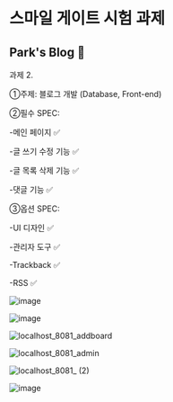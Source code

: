 # 스마일 게이트 시험 과제

## Park's Blog 🎉

과제 2.

①주제: 블로그 개발 (Database, Front-end)

②필수 SPEC:

-메인 페이지 ✅

-글 쓰기 수정 기능 ✅

-글 목록 삭제 기능 ✅

-댓글 기능 ✅

③옵션 SPEC:

-UI 디자인 ✅

-관리자 도구 ✅

-Trackback ✅

-RSS ✅

![image](https://user-images.githubusercontent.com/66015002/140311475-0da77548-8b02-4091-92aa-2d1b9a3d338a.png)


![image](https://user-images.githubusercontent.com/66015002/140310847-fcf274a2-5ed2-4736-864b-29936db8c2c5.png)


![localhost_8081_addboard](https://user-images.githubusercontent.com/66015002/140310920-b5654db8-4ea9-4ce9-928e-82bd5d233eb9.png)


![localhost_8081_admin](https://user-images.githubusercontent.com/66015002/140310974-f7e0c47e-43d8-43d6-85dc-7623333428ac.png)


![localhost_8081_ (2)](https://user-images.githubusercontent.com/66015002/140311047-441735f3-b174-47de-b722-842e4160665f.png)


![image](https://user-images.githubusercontent.com/66015002/140311107-2adeca68-ad24-481b-9219-ada89425fa8f.png)


